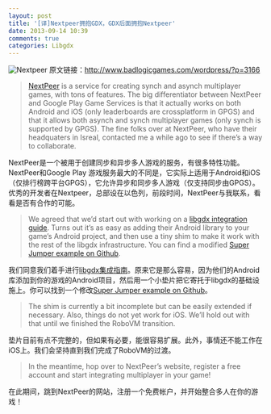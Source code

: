 ```yaml
---
layout: post
title: '[译]Nextpeer拥抱GDX，GDX后面拥抱Nextpeer'
date: 2013-09-14 10:39
comments: true
categories: Libgdx
---
```

![Nextpeer](http://tctechcrunch2011.files.wordpress.com/2013/08/nextpeer.png?w=300)
原文链接：http://www.badlogicgames.com/wordpress/?p=3166

> [NextPeer](http://nextpeer.com/) is a service for creating synch and asynch multiplayer games, with tons of features. The big differentiator between NextPeer and Google Play Game Services is that it actually works on both Android and iOS (only leaderboards are crossplatform in GPGS) and that it allows both asynch and synch multiplayer games (only synch is supported by GPGS). The fine folks over at NextPeer, who have their headquaters in Isreal, contacted me a while ago to see if there’s a way to collaborate.

NextPeer是一个被用于创建同步和异步多人游戏的服务，有很多特性功能。NextPeer和Google Play 游戏服务最大的不同是，它实际上适用于Android和iOS（仅排行榜跨平台GPGS），它允许异步和同步多人游戏（仅支持同步由GPGS）。优秀的开发者在Nextpeer，总部设在以色列，前段时间，NextPeer与我联系，看看是否有合作的可能。

> We agreed that we’d start out with working on a [libgdx integration guide](https://developers.nextpeer.com/docs/view/libgdx). Turns out it’s as easy as adding their Android library to your game’s Android project, and then use a tiny shim to make it work with the rest of the libgdx infrastructure. You can find a modified [Super Jumper example on Github](https://github.com/ItamarM/Nextpeer-libgdx).

我们同意我们着手进行[libgdx集成指南](https://developers.nextpeer.com/docs/view/libgdx)。原来它是那么容易，因为他们的Android库添加到你的游戏的Android项目，然后用一个小垫片把它寄托于libgdx的基础设施上。你可以找到一个修改[Super Jumper example on Github](https://github.com/ItamarM/Nextpeer-libgdx)。

> The shim is currently a bit incomplete but can be easily extended if necessary. Also, things do not yet work for iOS. We’ll hold out with that until we finished the RoboVM transition.

垫片目前有点不完整的，但如果有必要，能很容易扩展。此外，事情还不能工作在iOS上。我们会坚持直到我们完成了RoboVM的过渡。

> In the meantime, hop over to NextPeer’s website, register a free account and start integrating multiplayer in your game!

在此期间，跳到NextPeer的网站，注册一个免费帐户，并开始整合多人在你的游戏！